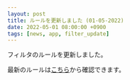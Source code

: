 ```yaml
---
layout: post
title: ルールを更新しました (01-05-2022)
date: 2022-05-01 08:00:00 +0900
tags: [news, app, filter_update]
---
```


フィルタのルールを更新しました。

最新のルールは[こちら](https://github.com/kittytail/BlockerRules)から確認できます。
